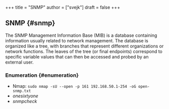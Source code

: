 +++
title = "SNMP"
author = ["svejk"]
draft = false
+++

## SNMP {#snmp}

The SNMP Management Information Base (MIB) is a database containing information usually related to network management. The database is organized like a tree, with branches that represent different organizations or network functions. The leaves of the tree (or final endpoints) correspond to specific variable values that can then be accessed and probed by an external user.


### Enumeration {#enumeration}

-   Nmap: `sudo nmap -sU --open -p 161 192.168.50.1-254 -oG open-snmp.txt`
-   _onesixtyone_
-   _snmpcheck_
